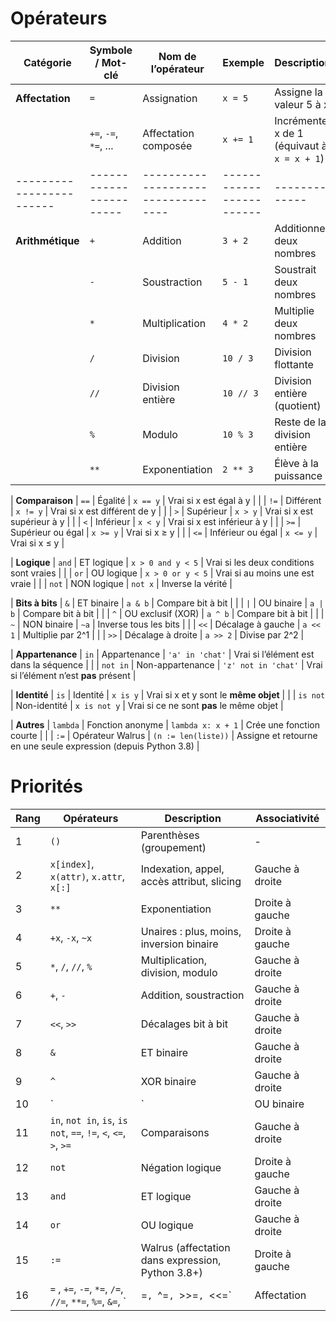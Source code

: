 # Opérateurs

| Catégorie              | Symbole / Mot-clé     | Nom de l’opérateur              | Exemple               | Description |
|------------------------|-----------------------|----------------------------------|------------------------|-------------|
| **Affectation**        | `=`                   | Assignation                     | `x = 5`               | Assigne la valeur 5 à x |
|                        | `+=`, `-=`, `*=`, ... | Affectation composée            | `x += 1`              | Incrémente x de 1 (équivaut à `x = x + 1`) |
|------------------------|-----------------------|----------------------------------|------------------------|-------------|
| **Arithmétique**       | `+`                   | Addition                        | `3 + 2`               | Additionne deux nombres |
|                        | `-`                   | Soustraction                    | `5 - 1`               | Soustrait deux nombres |
|                        | `*`                   | Multiplication                  | `4 * 2`               | Multiplie deux nombres |
|                        | `/`                   | Division                        | `10 / 3`              | Division flottante |
|                        | `//`                  | Division entière                | `10 // 3`             | Division entière (quotient) |
|                        | `%`                   | Modulo                          | `10 % 3`              | Reste de la division entière |
|                        | `**`                  | Exponentiation                  | `2 ** 3`              | Élève à la puissance |

| **Comparaison**        | `==`                  | Égalité                         | `x == y`              | Vrai si x est égal à y |
|                        | `!=`                  | Différent                       | `x != y`              | Vrai si x est différent de y |
|                        | `>`                   | Supérieur                       | `x > y`               | Vrai si x est supérieur à y |
|                        | `<`                   | Inférieur                       | `x < y`               | Vrai si x est inférieur à y |
|                        | `>=`                  | Supérieur ou égal               | `x >= y`              | Vrai si x ≥ y |
|                        | `<=`                  | Inférieur ou égal               | `x <= y`              | Vrai si x ≤ y |

| **Logique**            | `and`                 | ET logique                      | `x > 0 and y < 5`     | Vrai si les deux conditions sont vraies |
|                        | `or`                  | OU logique                      | `x > 0 or y < 5`      | Vrai si au moins une est vraie |
|                        | `not`                 | NON logique                     | `not x`              | Inverse la vérité |

| **Bits à bits**        | `&`                   | ET binaire                      | `a & b`               | Compare bit à bit |
|                        | `|`                   | OU binaire                      | `a | b`               | Compare bit à bit |
|                        | `^`                   | OU exclusif (XOR)               | `a ^ b`               | Compare bit à bit |
|                        | `~`                   | NON binaire                     | `~a`                  | Inverse tous les bits |
|                        | `<<`                  | Décalage à gauche               | `a << 1`              | Multiplie par 2^1 |
|                        | `>>`                  | Décalage à droite               | `a >> 2`              | Divise par 2^2 |

| **Appartenance**       | `in`                  | Appartenance                    | `'a' in 'chat'`       | Vrai si l’élément est dans la séquence |
|                        | `not in`              | Non-appartenance                | `'z' not in 'chat'`   | Vrai si l’élément n’est **pas** présent |

| **Identité**           | `is`                  | Identité                        | `x is y`              | Vrai si x et y sont le **même objet** |
|                        | `is not`              | Non-identité                    | `x is not y`          | Vrai si ce ne sont **pas** le même objet |

| **Autres**             | `lambda`              | Fonction anonyme                | `lambda x: x + 1`     | Crée une fonction courte |
|                        | `:=`                  | Opérateur Walrus                | `(n := len(liste))`   | Assigne et retourne en une seule expression (depuis Python 3.8) |

# Priorités
| Rang | Opérateurs                                  | Description                                      | Associativité       |
|------|---------------------------------------------|--------------------------------------------------|---------------------|
| 1    | `()`                                         | Parenthèses (groupement)                         | -                   |
| 2    | `x[index]`, `x(attr)`, `x.attr`, `x[:]`      | Indexation, appel, accès attribut, slicing       | Gauche à droite     |
| 3    | `**`                                         | Exponentiation                                   | Droite à gauche     |
| 4    | `+x`, `-x`, `~x`                             | Unaires : plus, moins, inversion binaire         | Droite à gauche     |
| 5    | `*`, `/`, `//`, `%`                          | Multiplication, division, modulo                 | Gauche à droite     |
| 6    | `+`, `-`                                     | Addition, soustraction                           | Gauche à droite     |
| 7    | `<<`, `>>`                                   | Décalages bit à bit                              | Gauche à droite     |
| 8    | `&`                                          | ET binaire                                       | Gauche à droite     |
| 9    | `^`                                          | XOR binaire                                      | Gauche à droite     |
| 10   | `|`                                          | OU binaire                                       | Gauche à droite     |
| 11   | `in`, `not in`, `is`, `is not`, `==`, `!=`, `<`, `<=`, `>`, `>=` | Comparaisons | Gauche à droite     |
| 12   | `not`                                        | Négation logique                                 | Droite à gauche     |
| 13   | `and`                                        | ET logique                                       | Gauche à droite     |
| 14   | `or`                                         | OU logique                                       | Gauche à droite     |
| 15   | `:=`                                         | Walrus (affectation dans expression, Python 3.8+)| Droite à gauche     |
| 16   | `=` , `+=`, `-=`, `*=`, `/=`, `//=`, `**=`, `%=`, `&=`, `|=`, `^=`, `>>=`, `<<=` | Affectation | Droite à gauche |
